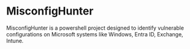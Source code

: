 # MisconfigHunter

MisconfigHunter is a powershell project designed to identify vulnerable configurations on Microsoft systems like Windows, Entra ID, Exchange, Intune.
